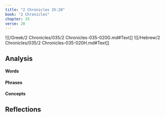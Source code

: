```yaml
---
title: "2 Chronicles 35:20"
book: "2 Chronicles"
chapter: 35
verse: 20
---
```

![[/Greek/2 Chronicles/035/2 Chronicles-035-020G.md#Text]]
![[/Hebrew/2 Chronicles/035/2 Chronicles-035-020H.md#Text]]

## Analysis

#### Words

#### Phrases

#### Concepts

## Reflections
